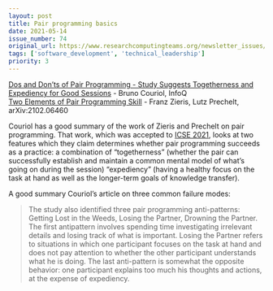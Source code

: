 ```yaml
---
layout: post
title: Pair programming basics
date: 2021-05-14
issue_number: 74
original_url: https://www.researchcomputingteams.org/newsletter_issues/0074
tags: ['software_development', 'technical_leadership']
priority: 3
---
```


<!-- markdownlint-disable MD033 -->
<!-- markdownlint-disable MD041 -->
<!-- markdownlint-disable MD049 -->

[Dos and Don’ts of Pair Programming - Study Suggests Togetherness and Expediency for Good Sessions](https://www.infoq.com/news/2021/05/pair-programming-dos-donts-study/) - Bruno Couriol, InfoQ<br/>
[Two Elements of Pair Programming Skill](https://arxiv.org/abs/2102.06460) - Franz Zieris, Lutz Prechelt, arXiv:2102.06460

Couriol has a good summary of the work of Zieris and Prechelt on pair programming.   That work, which was accepted to [ICSE 2021](https://conf.researchr.org/home/icse-2021), looks at two features which they claim determines whether pair programming succeeds as a practice: a combination of “togetherness” (whether the pair can successfully establish and maintain a common mental model of what’s going on during the session) “expediency” (having a healthy focus on the task at hand as well as the longer-term goals of knowledge transfer).

A good summary Couriol’s article on three common failure modes:

> The study also identified three pair programming anti-patterns: Getting Lost in the Weeds, Losing the Partner, Drowning the Partner. The first antipattern involves spending time investigating irrelevant details and losing track of what is important. Losing the Partner refers to situations in which one participant focuses on the task at hand and does not pay attention to whether the other participant understands what he is doing. The last anti-pattern is somewhat the opposite behavior: one participant explains too much his thoughts and actions, at the expense of expediency.

